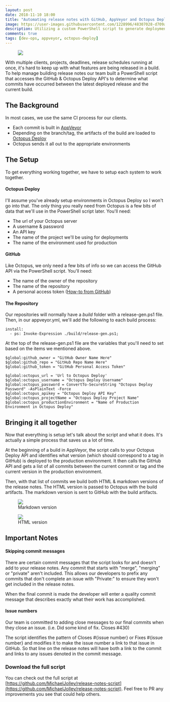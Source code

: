 ```yaml
---
layout: post
date: 2018-11-10 18:00
title: "Automating release notes with GitHub, AppVeyor and Octopus Deploy"
image: https://user-images.githubusercontent.com/1228996/48307028-d709a500-e509-11e8-9bd6-b7cd12cbce90.png
description: Utilizing a custom PowerShell script to generate deployment relase notes with GitHub, AppVeyor & Octopus Deploy
comments: true
tags: [dev-ops, appveyor, octopus-deploy]
---
```


<figure>
  <img src="https://user-images.githubusercontent.com/1228996/48307028-d709a500-e509-11e8-9bd6-b7cd12cbce90.png">
</figure>

With multiple clients, projects, deadlines, release schedules running at once, it's hard to keep up with what features are being released in a build.  To help manage building release notes our team built a PowerShell script that accesses the GitHub &amp; Octopus Deploy API's to determine what commits have occurred between the latest deployed release and the current build.

<!--more-->

## The Background

In most cases, we use the same CI process for our clients.  

- Each commit is built in [AppVeyor](https://www.appveyor.com)
- Depending on the branch/tag, the artifacts of the build are loaded to [Octopus Deploy](https://octopus.com/)
- Octopus sends it all out to the appropriate environments

## The Setup

To get everything working together, we have to setup each system to work together.  

#### Octopus Deploy

I'll assume you've already setup environments in Octopus Deploy so I won't go into that.  The only thing you really need from Octopus is a few bits of data that we'll use in the PowerShell script later.  You'll need:

- The url of your Octopus server
- A username &amp; password
- An API key
- The name of the project we'll be using for deployments
- The name of the environment used for production

#### GitHub

Like Octopus, we only need a few bits of info so we can access the GitHub API via the PowerShell script.  You'll need:

- The name of the owner of the repository
- The name of the repository
- A personal access token ([How-to from GitHub](https://blog.github.com/2013-05-16-personal-api-tokens/))


#### The Repository

Our repositories will normally have a *build* folder with a release-gen.ps1 file.  Then, in our appveyor.yml, we'll add the following to each build process:

<pre><code class="language-yaml">install:
  - ps: Invoke-Expression ./build/release-gen.ps1;
</code></pre>

At the top of the release-gen.ps1 file are the variables that you'll need to set based on the items we mentioned above.

<pre><code class="language-powershell">$global:github_owner = "GitHub Owner Name Here"
$global:github_repo = "GitHub Repo Name Here"
$global:github_token = "GitHub Personal Access Token"

$global:octopus_url = 'Url to Octopus Deploy'
$global:octopus_username = "Octopus Deploy Username"
$global:octopus_password = ConvertTo-SecureString "Octopus Deploy Password" -AsPlainText -Force
$global:octopus_apikey = "Octopus Deploy API Key"
$global:octopus_projectName = "Octopus Deploy Project Name"
$global:octopus_productionEnvironment = "Name of Production Environment in Octopus Deploy"
</code></pre>

## Bringing it all together

Now that everything is setup let's talk about the script and what it does.  It's actually a simple process that saves us a lot of time.

At the beginning of a build in AppVeyor, the script calls to your Octopus Deploy API and identifies what version (which should correspond to a tag in GitHub) is deployed to the production environment.  It then calls the GitHub API and gets a list of all commits between the current commit or tag and the current version in the production environment.

Then, with that list of commits we build both HTML &amp; markdown versions of the release notes.  The HTML version is passed to Octopus with the build artifacts.  The markdown version is sent to GitHub with the build artifacts.

<figure>
  <img src="https://user-images.githubusercontent.com/1228996/48307475-14befb80-e513-11e8-85fb-b50ec28751b2.png"/>
  <figcaption>Markdown version</figcaption>
</figure>

<figure>
  <img src="https://user-images.githubusercontent.com/1228996/48307489-69fb0d00-e513-11e8-8f8c-a86359d90494.png"/>
  <figcaption>HTML version</figcaption>
</figure>

## Important Notes

#### Skipping commit messages

There are certain commit messages that the script looks for and doesn't add to your release notes.  Any commit that starts with "merge", "merging" or "private" aren't included.  This allows our developers to prefix any commits that don't complete an issue with "Private:" to ensure they won't get included in the release notes.  

When the final commit is made the developer will enter a quality commit message that describes exactly what their work has accomplished.

#### Issue numbers

Our team is committed to adding close messages to our final commits when they close an issue.  (i.e. Did some kind of fix.  Closes #430)

The script identifies the pattern of Closes #{issue number} or Fixes #{issue number} and modifies it to make the issue number a link to that issue in GitHub.  So that line on the release notes will have both a link to the commit and links to any issues denoted in the commit message.

### Download the full script

You can check out the full script at [https://github.com/MichaelJolley/release-notes-script](https://github.com/MichaelJolley/release-notes-script).  Feel free to PR any improvements you see that could help others.
